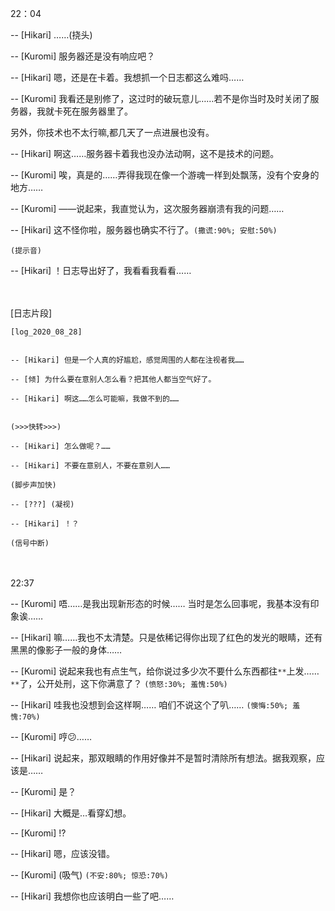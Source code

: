 22：04
 
-- [Hikari] ……(挠头)

-- [Kuromi] 服务器还是没有响应吧？

-- [Hikari] 嗯，还是在卡着。我想抓一个日志都这么难吗……

-- [Kuromi] 我看还是别修了，这过时的破玩意儿……若不是你当时及时关闭了服务器，我就卡死在服务器里了。

另外，你技术也不太行嘛,都几天了一点进展也没有。

-- [Hikari] 啊这……服务器卡着我也没办法动啊，这不是技术的问题。

-- [Kuromi] 唉，真是的……弄得我现在像一个游魂一样到处飘荡，没有个安身的地方……

-- [Kuromi] ——说起来，我直觉认为，这次服务器崩溃有我的问题……

-- [Hikari] 这不怪你啦，服务器也确实不行了。`(撒谎:90%; 安慰:50%)`

`(提示音)`

-- [Hikari] ！日志导出好了，我看看我看看……

<br/> </br>
[日志片段]
```
[log_2020_08_28]
 

-- [Hikari] 但是一个人真的好尴尬，感觉周围的人都在注视者我……

-- [倾] 为什么要在意别人怎么看？把其他人都当空气好了。

-- [Hikari] 啊这……怎么可能嘛，我做不到的……


(>>>快转>>>)

-- [Hikari] 怎么做呢？……

-- [Hikari] 不要在意别人，不要在意别人……

(脚步声加快)

-- [???] (凝视)

-- [Hikari] ！？

(信号中断)
```

<br/> </br>
22:37

-- [Kuromi] 唔……是我出现新形态的时候…… 当时是怎么回事呢，我基本没有印象诶……

-- [Hikari] 嘛……我也不太清楚。只是依稀记得你出现了红色的发光的眼睛，还有黑黑的像影子一般的身体……

-- [Kuromi] 说起来我也有点生气，给你说过多少次不要什么东西都往`**`上发…… `**`了，公开处刑，这下你满意了？ `(愤怒:30%; 羞愧:50%)`

-- [Hikari] 哇我也没想到会这样啊…… 咱们不说这个了叭…… `(懊悔:50%; 羞愧:70%)`

-- [Kuromi] 哼😕……

-- [Hikari] 说起来，那双眼睛的作用好像并不是暂时清除所有想法。据我观察，应该是……

-- [Kuromi] 是？

-- [Hikari] 大概是…看穿幻想。

-- [Kuromi] !?

-- [Hikari] 嗯，应该没错。

-- [Kuromi] (吸气) `(不安:80%; 惊恐:70%)`

-- [Hikari] 我想你也应该明白一些了吧……
